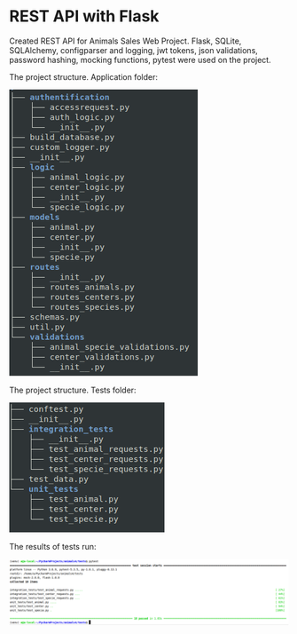 # REST API with Flask

Created REST API for Animals Sales Web Project.
Flask, SQLite, SQLAlchemy, configparser and logging, jwt tokens, json validations, password hashing,
mocking functions, pytest were used on the project.

The project structure. Application folder:

![alt text](https://github.com/gridu/PYTHON-Aboiko/blob/develop/miscellaneous/images/app_structure.png)
    
The project structure. Tests folder:

![alt text](https://github.com/gridu/PYTHON-Aboiko/blob/develop/miscellaneous/images/tests_structure.png)

The results of tests run:

![Pytest results](https://github.com/gridu/PYTHON-Aboiko/blob/develop/miscellaneous/images/test_results.png)
